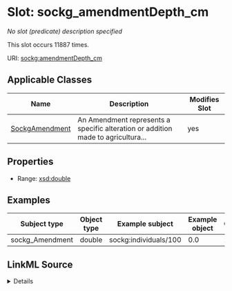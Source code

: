 

# Slot: sockg_amendmentDepth_cm


_No slot (predicate) description specified_






This slot occurs 11887 times.


URI: [sockg:amendmentDepth_cm](https://idir.uta.edu/sockg-ontology/docs/amendmentDepth_cm)



<!-- no inheritance hierarchy -->





## Applicable Classes

| Name | Description | Modifies Slot |
| --- | --- | --- |
| [SockgAmendment](../classes/SockgAmendment.md) | An Amendment represents a specific alteration or addition made to agricultura... |  yes  |







## Properties

* Range: [xsd:double](http://www.w3.org/2001/XMLSchema#double)






## Examples

| Subject type | Object type | Example subject | Example object | Occurrences |
| --- | --- | --- | --- | --- |
| sockg_Amendment | double | sockg:individuals/100 | 0.0 | 11887 |




## LinkML Source

<details>

```yaml
name: sockg_amendmentDepth_cm
annotations:
  count:
    tag: count
    value: 11887
description: No slot (predicate) description specified
examples:
- object:
    example_object: '0.0'
    example_object_type: double
    example_predicate: sockg:amendmentDepth_cm
    example_subject: sockg:individuals/100
    example_subject_type: sockg_Amendment
from_schema: soc-kg
rank: 1000
slot_uri: sockg:amendmentDepth_cm
alias: sockg_amendmentDepth_cm
domain_of:
- sockg_Amendment
range: double

```
</details>
